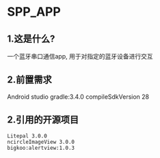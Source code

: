 # SPP_APP
## 1.这是什么?

一个蓝牙串口通信app, 用于对指定的蓝牙设备进行交互

## 2.前置需求

Android studio
gradle:3.4.0
compileSdkVersion 28

## 2.引用的开源项目

```
Litepal 3.0.0
ncircleImageView 3.0.0
bigkoo:alertview:1.0.3
```